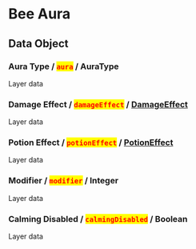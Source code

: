 # Bee Aura

## Data Object

### Aura Type / <mark style="color:red;">`aura`</mark> / AuraType

Layer data

### Damage Effect / <mark style="color:red;">`damageEffect`</mark> / [DamageEffect](damage-effect.md)

Layer data

### Potion Effect / <mark style="color:red;">`potionEffect`</mark> / [PotionEffect](potion-effect.md)

Layer data

### Modifier / <mark style="color:red;">`modifier`</mark> / Integer

Layer data

### Calming Disabled / <mark style="color:red;">`calmingDisabled`</mark> / Boolean

Layer data
